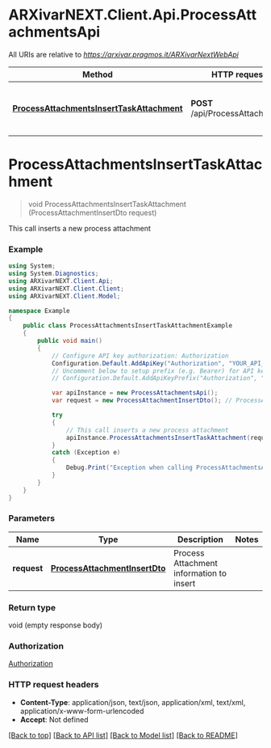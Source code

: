 # ARXivarNEXT.Client.Api.ProcessAttachmentsApi

All URIs are relative to *https://arxivar.pragmos.it/ARXivarNextWebApi*

Method | HTTP request | Description
------------- | ------------- | -------------
[**ProcessAttachmentsInsertTaskAttachment**](ProcessAttachmentsApi.md#processattachmentsinserttaskattachment) | **POST** /api/ProcessAttachments | This call inserts a new process attachment


<a name="processattachmentsinserttaskattachment"></a>
# **ProcessAttachmentsInsertTaskAttachment**
> void ProcessAttachmentsInsertTaskAttachment (ProcessAttachmentInsertDto request)

This call inserts a new process attachment

### Example
```csharp
using System;
using System.Diagnostics;
using ARXivarNEXT.Client.Api;
using ARXivarNEXT.Client.Client;
using ARXivarNEXT.Client.Model;

namespace Example
{
    public class ProcessAttachmentsInsertTaskAttachmentExample
    {
        public void main()
        {
            // Configure API key authorization: Authorization
            Configuration.Default.AddApiKey("Authorization", "YOUR_API_KEY");
            // Uncomment below to setup prefix (e.g. Bearer) for API key, if needed
            // Configuration.Default.AddApiKeyPrefix("Authorization", "Bearer");

            var apiInstance = new ProcessAttachmentsApi();
            var request = new ProcessAttachmentInsertDto(); // ProcessAttachmentInsertDto | Process Attachment information to insert

            try
            {
                // This call inserts a new process attachment
                apiInstance.ProcessAttachmentsInsertTaskAttachment(request);
            }
            catch (Exception e)
            {
                Debug.Print("Exception when calling ProcessAttachmentsApi.ProcessAttachmentsInsertTaskAttachment: " + e.Message );
            }
        }
    }
}
```

### Parameters

Name | Type | Description  | Notes
------------- | ------------- | ------------- | -------------
 **request** | [**ProcessAttachmentInsertDto**](ProcessAttachmentInsertDto.md)| Process Attachment information to insert | 

### Return type

void (empty response body)

### Authorization

[Authorization](../README.md#Authorization)

### HTTP request headers

 - **Content-Type**: application/json, text/json, application/xml, text/xml, application/x-www-form-urlencoded
 - **Accept**: Not defined

[[Back to top]](#) [[Back to API list]](../README.md#documentation-for-api-endpoints) [[Back to Model list]](../README.md#documentation-for-models) [[Back to README]](../README.md)

